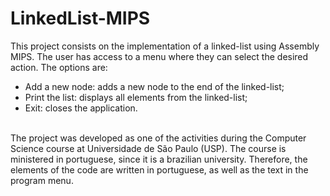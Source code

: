 # LinkedList-MIPS
This project consists on the implementation of a linked-list using Assembly MIPS. The user has access to a menu where they can select the desired action.
The options are:<br>
- Add a new node: adds a new node to the end of the linked-list;<br>
- Print the list: displays all elements from the linked-list;<br>
- Exit: closes the application.<br>
<br>
The project was developed as one of the activities during the Computer Science course at Universidade de São Paulo (USP). The course is ministered in portuguese, since 
it is a brazilian university. Therefore, the elements of the code are written in portuguese, as well as the text in the program menu.

